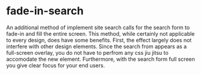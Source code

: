 # fade-in-search
An additional method of implement site search calls for the search form to fade-in and fill the entire screen. This method, while certainly not applicable to every design, does have some benefits. First, the effect largely does not interfere with other design elements. Since the search from appears as a full-screen overlay, you do not have to perfrom any css jiu jitsu to accomodate the new element. Furthermore, with the search form full screen you give clear focus for your end users.

